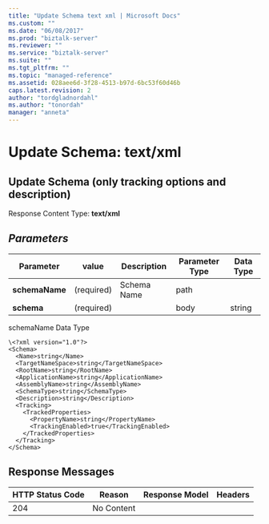 ```yaml
---
title: "Update Schema text xml | Microsoft Docs"
ms.custom: ""
ms.date: "06/08/2017"
ms.prod: "biztalk-server"
ms.reviewer: ""
ms.service: "biztalk-server"
ms.suite: ""
ms.tgt_pltfrm: ""
ms.topic: "managed-reference"
ms.assetid: 028aee6d-3f28-4513-b97d-6bc53f60d46b
caps.latest.revision: 2
author: "tordgladnordahl"
ms.author: "tonordah"
manager: "anneta"
---
```

# Update Schema: text/xml
## Update Schema (only tracking options and description)							
							
  Response Content Type: **text/xml**							
							
## *Parameters*							
							
							
							
Parameter|value  |Description  |Parameter Type|Data Type|							
---------|---------|---------|---------|---------							
**schemaName** |(required)|Schema Name|path|  |  							
**schema** |(required)||body|string|		

schemaName Data Type

```
\<?xml version="1.0"?>
<Schema>
  <Name>string</Name>
  <TargetNameSpace>string</TargetNameSpace>
  <RootName>string</RootName>
  <ApplicationName>string</ApplicationName>
  <AssemblyName>string</AssemblyName>
  <SchemaType>string</SchemaType>
  <Description>string</Description>
  <Tracking>
    <TrackedProperties>
      <PropertyName>string</PropertyName>
      <TrackingEnabled>true</TrackingEnabled>
    </TrackedProperties>
  </Tracking>
</Schema>

```
										
							
## Response Messages							
							
							
HTTP Status Code  |Reason  |Response Model  |Headers  							
---------|---------|---------|---------							
204     |  No Content       |         |        |							
